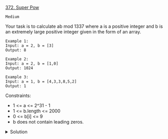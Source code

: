 [372. Super Pow](https://leetcode.com/problems/super-pow/description/)

`Medium`

Your task is to calculate ab mod 1337 where a is a positive integer and b is an extremely large positive integer given in the form of an array.

```
Example 1:
Input: a = 2, b = [3]
Output: 8

Example 2:
Input: a = 2, b = [1,0]
Output: 1024

Example 3:
Input: a = 1, b = [4,3,3,8,5,2]
Output: 1
```

Constraints:

- 1 <= a <= 2^31 - 1
- 1 <= b.length <= 2000
- 0 <= b[i] <= 9
- b does not contain leading zeros.

<details>
<summary>Solution</summary>
这道题可以有三个难点：

一是如何处理用数组表示的指数，现在 b 是一个数组，也就是说 b 可以非常大，没办法直接转成整型，否则可能溢出。你怎么把这个数组作为指数，进行运算呢？

```
b = [1,5,6,4]
a ^ [1,5,6,4] = (a^4) * (a^[1,5,6,0]) = (a^4) * (a^[1,5,6])^10 # recursion
```

二是如何得到求模之后的结果？按道理，起码应该先把幂运算结果算出来，然后做 % 1337 这个运算。但问题是，指数运算结果肯定会大得吓人，也就是说，算出来真实结果也没办法表示，早都溢出报错了。

```
(a * b) % k = (a % k)(b % k) % k
```

三是如何高效进行幂运算

```markdown
a^b equals to:
- a * a^(b-1), b is odd
- (a^(b/2))^2, b is even
```

```java
int base = 1337;

int mypow(int a, int k) {
    if (k == 0) return 1;
    a %= base;

    if (k % 2 == 1) {
        // k 是奇数
        return (a * mypow(a, k - 1)) % base;
    } else {
        // k 是偶数
        int sub = mypow(a, k / 2);
        return (sub * sub) % base;
    }
}
```

[Chinese Explanation](https://labuladong.github.io/algo/4/32/117/)
</details>